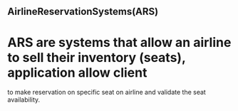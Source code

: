 ## AirlineReservationSystems(ARS)
# ARS are systems that allow an airline to sell their inventory (seats), application allow client 
to make reservation on specific seat on airline and validate the seat availability.

